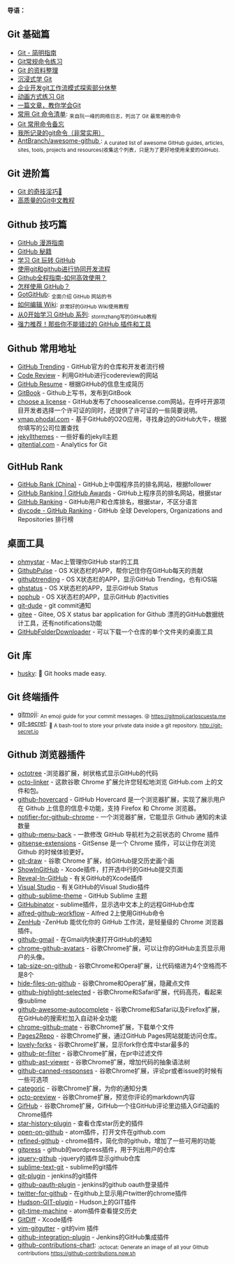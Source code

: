 **导语：**

## Git 基础篇

- [Git - 简明指南](http://rogerdudler.github.io/git-guide/index.zh.html)
- [Git常规命令练习](http://pcottle.github.io/learnGitBranching)     
- [Git 的资料整理](https://github.com/xirong/my-git)         
- [沉浸式学 Git](http://igit.linuxtoy.org/contents.html)
- [企业开发git工作流模式探索部分休整](https://github.com/xirong/my-git/blob/master/git-workflow-tutorial.md)     
- [动画方式练习 Git](https://learngitbranching.js.org/)     
- [一篇文章，教你学会Git](http://www.jianshu.com/p/072587b47515)
- [常用 Git 命令清单](http://www.ruanyifeng.com/blog/2015/12/git-cheat-sheet.html): <sub>来自阮一峰的网络日志，列出了 Git 最常用的命令</sub>
- [Git 常用命令备忘](https://jeffjade.com/2014/12/22/2014-12-22-gitmemo/)
- [我所记录的git命令（非常实用）](http://www.cnblogs.com/fanfan259/p/4810517.html)    
- [AntBranch/awesome-github ](https://github.com/AntBranch/awesome-github): <sub>A curated list of awesome GitHub guides, articles, sites, tools, projects and resources(收集这个列表，只是为了更好地使用亲爱的GitHub).</sub>

## Git 进阶篇
- [Git 的奇技淫巧🙈](https://github.com/521xueweihan/git-tips)
- [高质量的Git中文教程](https://github.com/geeeeeeeeek/git-recipes/wiki)

## Github 技巧篇

- [GitHub 漫游指南](https://github.com/phodal/github-roam)     
- [GitHub 秘籍](https://github.com/tiimgreen/github-cheat-sheet/blob/master/README.zh-cn.md)      
- [学习 Git 玩转 GitHub](http://www.extlight.com/2017/09/18/%E5%AD%A6%E4%B9%A0Git%E7%8E%A9%E8%BD%ACGitHub/)    
- [使用git和github进行协同开发流程](http://livoras.com/post/28)    
- [Github全程指南-如何高效使用？](https://github.com/xirong/my-git/blob/master/how-to-use-github.md)    
- [怎样使用 GitHub？](https://www.zhihu.com/question/20070065/answer/79557687)
- [GotGitHub](http://www.worldhello.net/gotgithub/index.html): <sub>全面介绍 GitHub 网站的书</sub>
- [如何编辑 Wiki](https://github.com/g0v/dev/wiki/%E5%A6%82%E4%BD%95%E7%B7%A8%E8%BC%AF-Wiki): <sub>非常好的GitHub Wiki使用教程</sub>
- [从0开始学习 GitHub 系列](http://stormzhang.com/github/2016/05/25/learn-github-from-zero1/): <sub>stormzhang写的GitHub教程</sub>
- [强力推荐！那些你不能错过的 GitHub 插件和工具](https://juejin.im/post/59ade28051882538fd72fa2c)    

## Github 常用地址

* [GitHub Trending](https://github.com/trending) - GitHub官方的仓库和开发者流行榜
* [Code Review](http://reviewcode.cn/) - 利用GitHub进行codereview的网站
* [GitHub Resume](http://resume.github.io/) - 根据GitHub的信息生成简历
* [GitBook](https://www.gitbook.com/) - Github上写书，发布到GitBook
* [choose a license](http://choosealicense.com/) - GitHub发布了choosealicense.com网站，在呼吁开源项目开发者选择一个许可证的同时，还提供了许可证的一些简要说明。
* [vmap.phodal.com](https://vmap.phodal.com/) - 基于GitHub的O2O应用，寻找身边的GitHub大牛，根据你填写的公司位置查找
* [jekyllthemes](https://github.com/mattvh/jekyllthemes) - 一些好看的jekyll主题
* [gitential.com](https://gitential.com/) - Analytics for Git

## GitHub Rank

* [GitHub Rank (China)](http://githubrank.com/) - GitHub上中国程序员的排名网站，根据follower
* [GitHub Ranking | GitHub Awards](http://github-awards.com/) - GitHub上程序员的排名网站，根据star
* [GitHub Ranking](https://github-ranking.com/) - GitHub用户和仓库排名，根据star，不区分语言
* [diycode - GitHub Ranking](http://www.diycode.cc/trends) - GitHub 全球 Developers, Organizations and Repositories 排行榜

## 桌面工具
* [ohmystar](http://www.ohmystarapp.com/) - Mac上管理你GitHub star的工具    
* [GithubPulse](https://github.com/tadeuzagallo/GithubPulse) - OS X状态栏的APP，帮你记住你在GitHub每天的贡献
* [githubtrending](http://www.githubtrending.com/) - OS X状态栏的APP，显示GitHub Trending，也有iOS端
* [ghstatus](https://itunes.apple.com/cn/app/ghstatus/id883585153?mt=12) - OS X状态栏的APP，显示GitHub Status
* [pophub](http://questbe.at/pophub/) - OS X状态栏的APP，显示GitHub 的activities
* [git-dude](https://github.com/sickill/git-dude) - git commit通知
* [gitee](https://github.com/Nightonke/Gitee) - Gitee, OS X status bar application for Github 漂亮的GitHub数据统计工具，还有notifications功能
* [GitHubFolderDownloader](https://github.com/VahidN/GitHubFolderDownloader) - 可以下载一个仓库的单个文件夹的桌面工具

## Git 库

- [husky](https://github.com/typicode/husky): 🐶 Git hooks made easy.

## Git 终端插件

- [gitmoji](https://github.com/carloscuesta/gitmoji): <sub>An emoji guide for your commit messages. 😜 https://gitmoji.carloscuesta.me</sub>
- [git-secret](https://github.com/sobolevn/git-secret): <sub>👥 A bash-tool to store your private data inside a git repository. http://git-secret.io</sub>

## Github 浏览器插件

* [octotree](https://github.com/buunguyen/octotree) -浏览器扩展，树状格式显示GitHub的代码
* [octo-linker](https://github.com/octo-linker/chrome-extension) - 这款谷歌 Chrome 扩展允许您轻松地浏览 GitHub.com 上的文件和包。
* [github-hovercard](https://github.com/Justineo/github-hovercard) - GitHub Hovercard 是一个浏览器扩展，实现了展示用户在 Github 上信息的信息卡功能，支持 Firefox 和 Chrome 浏览器。
* [notifier-for-github-chrome](https://github.com/sindresorhus/notifier-for-github-chrome) - 一个浏览器扩展，它能显示 Github 通知的未读数量
* [github-menu-back](https://github.com/summerblue/github-menu-back) - 一款修改 GitHub 导航栏为之前状态的 Chrome 插件
* [gitsense-extensions](https://github.com/gitsense/gitsense-extensions) - GitSense 是一个 Chrome 插件，可以让你在浏览 Github 的时候体验更好。
* [git-draw](https://github.com/ben174/git-draw) - 谷歌 Chrome 扩展，给GitHub提交历史画个画
* [ShowInGitHub](https://github.com/larsxschneider/ShowInGitHub) - Xcode插件，打开选中行的GitHub提交页面
* [Reveal-In-GitHub](https://github.com/lzwjava/Reveal-In-GitHub) - 有关GitHub的Xcode插件
* [Visual Studio](https://github.com/github/VisualStudio) - 有关GitHub的Visual Studio插件
* [github-sublime-theme](https://github.com/AlexanderEkdahl/github-sublime-theme) - GitHub Sublime 主题
* [GitHubinator](https://github.com/ehamiter/GitHubinator) - sublime插件，显示选中文本上的远程GitHub仓库
* [alfred-github-workflow](https://github.com/gharlan/alfred-github-workflow) - Alfred 2上使用GitHub命令
* [ZenHub](https://github.com/ZenHubIO/support) -ZenHub 能优化你的 GitHub 工作流，是轻量级的 Chrome 浏览器插件。
* [github-gmail](https://github.com/muan/github-gmail) - 在Gmail内快速打开GitHub的通知
* [chrome-github-avatars](https://github.com/anasnakawa/chrome-github-avatars) - 谷歌Chrome扩展，可以让你的GitHub主页显示用户的头像。
* [tab-size-on-github](https://github.com/sindresorhus/tab-size-on-github) - 谷歌Chrome和Opera扩展，让代码缩进为4个空格而不是8个
* [hide-files-on-github](https://github.com/sindresorhus/hide-files-on-github) - 谷歌Chrome和Opera扩展，隐藏点文件
* [github-highlight-selected](https://github.com/Nuclides/github-highlight-selected) - 谷歌Chrome和Safari扩展，代码高亮，看起来像sublime
* [github-awesome-autocomplete](https://github.com/algolia/github-awesome-autocomplete) - 谷歌Chrome和Safari以及Firefox扩展，在GitHub的搜索栏加入自动补全功能
* [chrome-github-mate](https://github.com/rubyerme/chrome-github-mate) - 谷歌Chrome扩展，下载单个文件
* [Pages2Repo](https://github.com/Frozenfire92/Pages2Repo) - 谷歌Chrome扩展，通过GitHub Pages网站就能访问仓库。
* [lovely-forks](https://github.com/musically-ut/lovely-forks) - 谷歌Chrome扩展，显示fork你仓库中star最多的
* [github-pr-filter](https://github.com/danielhusar/github-pr-filter) - 谷歌Chrome扩展，在pr中过滤文件
* [github-ast-viewer](https://github.com/lukehorvat/github-ast-viewer) - 谷歌Chrome扩展，增加代码的抽象语法树
* [github-canned-responses](https://github.com/notwaldorf/github-canned-responses) - 谷歌Chrome扩展，评论pr或者issue的时候有一些可选项
* [categoric](https://github.com/ozlerhakan/categoric) - 谷歌Chrome扩展，为你的通知分类
* [octo-preview](https://github.com/DrewML/octo-preview) - 谷歌Chrome扩展，预览你评论的markdown内容
* [GifHub](https://github.com/DrewML/GifHub) - 谷歌Chrome扩展，GifHub一个往GitHub评论里边插入Gif动画的Chrome插件
* [star-history-plugin](https://github.com/timqian/star-history-plugin) - 查看仓库star历史的插件
* [open-on-github](https://github.com/atom/open-on-github) - atom插件，打开文件在github.com
* [refined-github](https://github.com/sindresorhus/refined-github) - chrome插件，简化你的github，增加了一些可用的功能
* [gitpress](https://github.com/enricob/gitpress) - github的wordpress插件，用于列出用户的仓库
* [jquery-github](https://github.com/zenorocha/jquery-github) -jquery的插件显示github仓库
* [sublime-text-git](https://github.com/kemayo/sublime-text-git) - sublime的git插件
* [git-plugin](https://github.com/jenkinsci/git-plugin) - jenkins的git插件
* [github-oauth-plugin](https://github.com/jenkinsci/github-oauth-plugin) - jenkins的github oauth登录插件
* [twitter-for-github](https://github.com/bevacqua/twitter-for-github) - 在github上显示用户twitter的chrome插件
* [Hudson-GIT-plugin](https://github.com/magnayn/Hudson-GIT-plugin) - Hudson上的GIT插件
* [git-time-machine](https://github.com/littlebee/git-time-machine) - atom插件查看提交历史
* [GitDiff](https://github.com/johnno1962/GitDiff) - Xcode插件
* [vim-gitgutter](https://github.com/airblade/vim-gitgutter) - git的vim 插件
* [github-integration-plugin](https://github.com/KostyaSha/github-integration-plugin) - Jenkins的GitHub集成插件
* [github-contributions-chart](https://github.com/sallar/github-contributions-chart): <sub>:octocat: Generate an image of all your Github contributions https://github-contributions.now.sh</sub>
